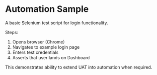 # Automation Sample

A basic Selenium test script for login functionality.

Steps:
1. Opens browser (Chrome)
2. Navigates to example login page
3. Enters test credentials
4. Asserts that user lands on Dashboard

This demonstrates ability to extend UAT into automation when required.
